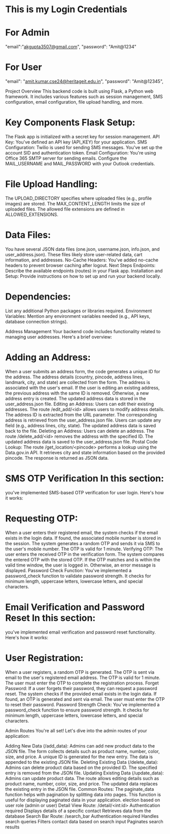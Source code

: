 # This is my Login Credentials 
# For Admin 
"email\":\"akgupta3507@gmail.com\", \"password\": \"Amit@1234\" 
# For User
\"email\": \"amit.kumar.cse24@heritageit.edu.in\", \"password\":
\"Amit@12345\",

Project Overview This backend code is built using Flask, a Python web
framework. It includes various features such as session management, SMS
configuration, email configuration, file upload handling, and more.

# Key Components Flask Setup: 
The Flask app is initialized with a secret
key for session management. API Key: You've defined an API key (API_KEY)
for your application. SMS Configuration: Twilio is used for sending SMS
messages. 
You've set up the account SID and authentication token. Email
Configuration: You're using Office 365 SMTP server for sending emails.
Configure the MAIL_USERNAME and MAIL_PASSWORD with your Outlook
credentials. 
# File Upload Handling: 
The UPLOAD_DIRECTORY specifies where
uploaded files (e.g., profile images) are stored. The MAX_CONTENT_LENGTH
limits the size of uploaded files. The allowed file extensions are
defined in ALLOWED_EXTENSIONS. 
# Data Files: 
You have several JSON data
files (one.json, username.json, info.json, and user_address.json). These
files likely store user-related data, cart information, and addresses.
No-Cache Headers: 
You've added no-cache headers to prevent browser
caching after logout. Next Steps Endpoints: Describe the available
endpoints (routes) in your Flask app. Installation and Setup: Provide
instructions on how to set up and run your backend locally.
# Dependencies: 
List any additional Python packages or libraries required.
Environment Variables: Mention any environment variables needed (e.g.,
API keys, database connection strings).

Address Management Your backend code includes functionality related to
managing user addresses. Here's a brief overview:

# Adding an Address: 
When a user submits an address form, the code
generates a unique ID for the address. The address details (country,
pincode, address lines, landmark, city, and state) are collected from
the form. The address is associated with the user's email. If the user
is editing an existing address, the previous address with the same ID is
removed. Otherwise, a new address entry is created. The updated address
data is stored in the user_address.json file. Editing an Address: Users
can edit their existing addresses. 
The route /edit_add/\<id\> allows
users to modify address details. The address ID is extracted from the
URL parameter. The corresponding address is retrieved from the
user_address.json file. Users can update any field (e.g., address lines,
city, state). 
The updated address data is saved back to the file.
Deleting an Address: Users can delete an address. The route
/delete_add/\<id\> removes the address with the specified ID. The
updated address data is saved to the user_address.json file. Postal Code
Lookup: The route /get_location/\<pincode\> performs a lookup using the
Data.gov.in API. 
It retrieves city and state information based on the
provided pincode. The response is returned as JSON data.

# SMS OTP Verification In this section:
you've implemented SMS-based OTP
verification for user login. Here's how it works:

# Requesting OTP: 
When a user enters their registered email, the system
checks if the email exists in the login data. If found, the associated
mobile number is stored in the session. The system generates a random
OTP and sends it via SMS to the user's mobile number. The OTP is valid
for 1 minute. Verifying OTP: The user enters the received OTP in the
verification form. The system compares the entered OTP with the stored
OTP. If the OTP matches and is within the valid time window, the user is
logged in. Otherwise, an error message is displayed. Password Check
Function: You've implemented a password_check function to validate
password strength. It checks for minimum length, uppercase letters,
lowercase letters, and special characters.

# Email Verification and Password Reset In this section:
you've implemented email verification and password reset functionality. Here's
how it works:

# User Registration: 
When a user registers, a random OTP is generated. The
OTP is sent via email to the user's registered email address. The OTP is
valid for 1 minute. The user must enter the OTP to complete the
registration process. Forget Password: If a user forgets their password,
they can request a password reset. The system checks if the provided
email exists in the login data. If found, an OTP is generated and sent
via email. The user must enter the OTP to reset their password. Password
Strength Check: You've implemented a password_check function to ensure
password strength. It checks for minimum length, uppercase letters,
lowercase letters, and special characters.

Admin Routes You're all set! Let's dive into the admin routes of your
application:

Adding New Data (/add_data): Admins can add new product data to the JSON
file. The form collects details such as product name, number, color,
size, and price. A unique ID is generated for the new entry. The data is
appended to the existing JSON file. Deleting Existing Data
(/delete_data): Admins can delete product data based on the provided ID.
The specified entry is removed from the JSON file. Updating Existing
Data (/update_data): Admins can update product data. The route allows
editing details such as product name, number, color, size, and price.
The updated data replaces the existing entry in the JSON file. Common
Routes: The paginate_data function helps with pagination by splitting
data into pages. This function is useful for displaying paginated data
in your application.
election based
on user role (admin or user) Detail View Route: /detail/\<int:id\>
Authentication required Displays details of a specific contact Retrieves
data from the database Search Bar Route: /search_bar Authentication
required Handles search queries Filters contact data based on search
input Paginates search results
